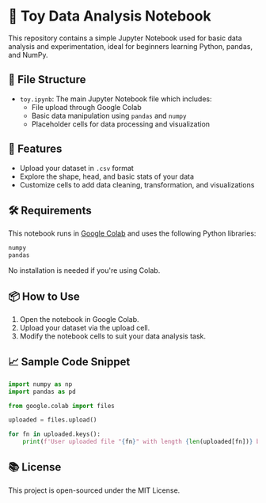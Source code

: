 
# 🧸 Toy Data Analysis Notebook

This repository contains a simple Jupyter Notebook used for basic data analysis and experimentation, ideal for beginners learning Python, pandas, and NumPy.

## 📄 File Structure

- `toy.ipynb`: The main Jupyter Notebook file which includes:
  - File upload through Google Colab
  - Basic data manipulation using `pandas` and `numpy`
  - Placeholder cells for data processing and visualization

## 🚀 Features

- Upload your dataset in `.csv` format
- Explore the shape, head, and basic stats of your data
- Customize cells to add data cleaning, transformation, and visualizations

## 🛠 Requirements

This notebook runs in [Google Colab](https://colab.research.google.com/) and uses the following Python libraries:

```bash
numpy
pandas
```

No installation is needed if you're using Colab.

## 📦 How to Use

1. Open the notebook in Google Colab.
2. Upload your dataset via the upload cell.
3. Modify the notebook cells to suit your data analysis task.

## 📈 Sample Code Snippet

```python
import numpy as np
import pandas as pd

from google.colab import files

uploaded = files.upload()

for fn in uploaded.keys():
    print(f'User uploaded file "{fn}" with length {len(uploaded[fn])} bytes')
```

## 📚 License

This project is open-sourced under the MIT License.
